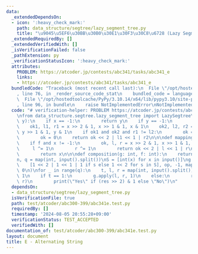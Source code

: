 ```yaml
---
data:
  _extendedDependsOn:
  - icon: ':heavy_check_mark:'
    path: data_structure/segtree/lazy_segment_tree.py
    title: "\u9045\u5EF6\u30BB\u30B0\u30E1\u30F3\u30C8\u6728 (Lazy Segment Tree)"
  _extendedRequiredBy: []
  _extendedVerifiedWith: []
  _isVerificationFailed: false
  _pathExtension: py
  _verificationStatusIcon: ':heavy_check_mark:'
  attributes:
    PROBLEM: https://atcoder.jp/contests/abc341/tasks/abc341_e
    links:
    - https://atcoder.jp/contests/abc341/tasks/abc341_e
  bundledCode: "Traceback (most recent call last):\n  File \"/opt/hostedtoolcache/PyPy/3.10.14/x64/lib/pypy3.10/site-packages/onlinejudge_verify/documentation/build.py\"\
    , line 76, in _render_source_code_stat\n    bundled_code = language.bundle(\n\
    \  File \"/opt/hostedtoolcache/PyPy/3.10.14/x64/lib/pypy3.10/site-packages/onlinejudge_verify/languages/python.py\"\
    , line 96, in bundle\n    raise NotImplementedError\nNotImplementedError\n"
  code: "# verification-helper: PROBLEM https://atcoder.jp/contests/abc341/tasks/abc341_e\n\
    \nfrom data_structure.segtree.lazy_segment_tree import LazySegtree\n\n\ndef op(x,\
    \ y):\n    if x == -1:\n        return y\n    if y == -1:\n        return x\n\
    \    ok1, l1, r1 = x >> 2 & 1, x >> 1 & 1, x & 1\n    ok2, l2, r2 = y >> 2 & 1,\
    \ y >> 1 & 1, y & 1\n    if ok1 and ok2 and r1 != l2:\n        ok = 1\n    else:\n\
    \        ok = 0\n    return ok << 2 | l1 << 1 | r2\n\n\ndef mapping(f: int, x):\n\
    \    if f and x != -1:\n        ok, l, r = x >> 2 & 1, x >> 1 & 1, x & 1\n   \
    \     l ^= 1\n        r ^= 1\n        return ok << 2 | l << 1 | r\n    else:\n\
    \        return x\n\n\ndef composition(g: int, f: int):\n    return g ^ f\n\n\n\
    n, q = map(int, input().split())\nS = [int(x) for x in input()]\ng = LazySegtree(\n\
    \    [1 << 2 | 1 << 1 | 1 if s else 1 << 2 for s in S], op, -1, mapping, composition,\
    \ 0\n)\nfor _ in range(q):\n    t, l, r = map(int, input().split())\n    l -=\
    \ 1\n    if t == 1:\n        g.apply(l, r, 1)\n    else:\n        res = g.prod(l,\
    \ r)\n        print(\"Yes\" if (res >> 2) & 1 else \"No\")\n"
  dependsOn:
  - data_structure/segtree/lazy_segment_tree.py
  isVerificationFile: true
  path: test/atcoder/abc300-399/abc341e.test.py
  requiredBy: []
  timestamp: '2024-08-05 20:55:28+09:00'
  verificationStatus: TEST_ACCEPTED
  verifiedWith: []
documentation_of: test/atcoder/abc300-399/abc341e.test.py
layout: document
title: E - Alternating String
---
```

